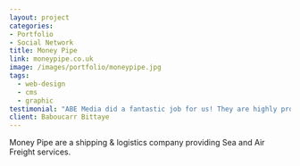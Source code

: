 ```yaml
---
layout: project
categories:
- Portfolio
- Social Network
title: Money Pipe
link: moneypipe.co.uk
image: /images/portfolio/moneypipe.jpg
tags:
  - web-design
  - cms
  - graphic
testimonial: "ABE Media did a fantastic job for us! They are highly professional, flexible and accommodated our every need in building us a great website that surpassed our every expectation."
client: Baboucarr Bittaye
---
```


Money Pipe are a shipping & logistics company providing Sea and Air Freight services.
